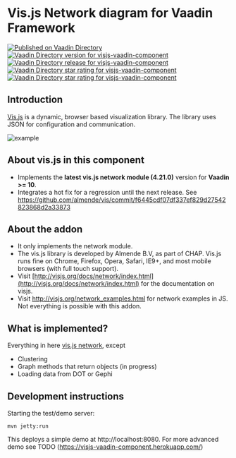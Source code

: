# Vis.js Network diagram for Vaadin Framework

[![Published on Vaadin Directory](https://img.shields.io/badge/Vaadin%20Directory-published-00b4f0.svg)](https://vaadin.com/directory/component/visjs-vaadin-component) 
[![Vaadin Directory version for visjs-vaadin-component](http://img.shields.io/vaadin-directory/version/visjs-vaadin-component.svg)](https://vaadin.com/directory/component/visjs-vaadin-component)
[![Vaadin Directory release for visjs-vaadin-component](http://img.shields.io/vaadin-directory/release-date/visjs-vaadin-component.svg)](https://vaadin.com/directory/component/visjs-vaadin-component)
[![Vaadin Directory star rating for visjs-vaadin-component](http://img.shields.io/vaadin-directory/star/visjs-vaadin-component.svg)](https://vaadin.com/directory/component/visjs-vaadin-component)
[![Vaadin Directory star rating for visjs-vaadin-component](http://img.shields.io/vaadin-directory/rating-count/visjs-vaadin-component.svg)](https://vaadin.com/directory/component/visjs-vaadin-component)

## Introduction
[Vis.js](http://visjs.org) is a dynamic, browser based visualization library. The library uses JSON for configuration and communication. 

![example](doc/simpleexample.png)

## About vis.js in this component
 - Implements the **latest vis.js network module (4.21.0)** version for **Vaadin >= 10**.
 - Integrates a hot fix for a regression until the next release. See https://github.com/almende/vis/commit/f6445cdf07df337ef829d27542823868d2a33873

## About the addon
 - It only implements the network module.
 - The vis.js library is developed by Almende B.V, as part of CHAP. Vis.js runs fine on Chrome, Firefox, Opera, Safari, IE9+, and most mobile browsers (with full touch support).
 - Visit [http://visjs.org/docs/network/index.html](http://visjs.org/docs/network/index.html) for the documentation on visjs.
 - Visit http://visjs.org/network_examples.html for network examples in JS. Not everything is possible with this addon.

## What is implemented?
Everything in here [vis.js network](http://visjs.org/docs/network/), except

* Clustering
* Graph methods that return objects (in progress)
* Loading data from DOT or Gephi

## Development instructions

Starting the test/demo server:
```
mvn jetty:run
```

This deploys a simple demo at http://localhost:8080. For more advanced demo see TODO (https://visjs-vaadin-component.herokuapp.com/)
